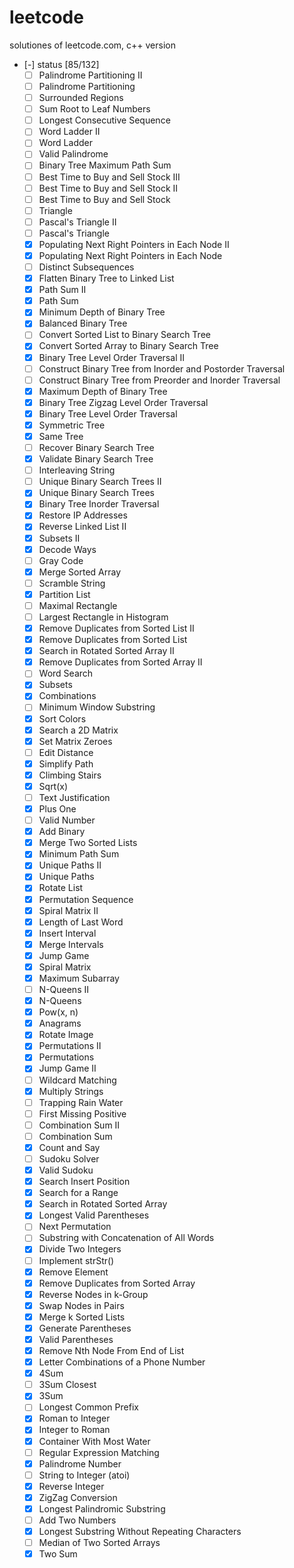 leetcode
========
solutiones of leetcode.com, c++ version

- [-] status [85/132]
  - [ ] Palindrome Partitioning II
  - [ ] Palindrome Partitioning
  - [ ] Surrounded Regions
  - [ ] Sum Root to Leaf Numbers
  - [ ] Longest Consecutive Sequence
  - [ ] Word Ladder II
  - [ ] Word Ladder
  - [ ] Valid Palindrome
  - [ ] Binary Tree Maximum Path Sum
  - [ ] Best Time to Buy and Sell Stock III
  - [ ] Best Time to Buy and Sell Stock II
  - [ ] Best Time to Buy and Sell Stock
  - [ ] Triangle
  - [ ] Pascal's Triangle II
  - [ ] Pascal's Triangle
  - [X] Populating Next Right Pointers in Each Node II
  - [X] Populating Next Right Pointers in Each Node
  - [ ] Distinct Subsequences
  - [X] Flatten Binary Tree to Linked List
  - [X] Path Sum II
  - [X] Path Sum
  - [X] Minimum Depth of Binary Tree
  - [X] Balanced Binary Tree
  - [ ] Convert Sorted List to Binary Search Tree
  - [X] Convert Sorted Array to Binary Search Tree
  - [X] Binary Tree Level Order Traversal II
  - [ ] Construct Binary Tree from Inorder and Postorder Traversal
  - [ ] Construct Binary Tree from Preorder and Inorder Traversal
  - [X] Maximum Depth of Binary Tree
  - [X] Binary Tree Zigzag Level Order Traversal
  - [X] Binary Tree Level Order Traversal
  - [X] Symmetric Tree
  - [X] Same Tree
  - [ ] Recover Binary Search Tree
  - [X] Validate Binary Search Tree
  - [ ] Interleaving String
  - [ ] Unique Binary Search Trees II
  - [X] Unique Binary Search Trees
  - [X] Binary Tree Inorder Traversal
  - [X] Restore IP Addresses
  - [X] Reverse Linked List II
  - [X] Subsets II
  - [X] Decode Ways
  - [ ] Gray Code
  - [X] Merge Sorted Array
  - [ ] Scramble String
  - [X] Partition List
  - [ ] Maximal Rectangle
  - [ ] Largest Rectangle in Histogram
  - [X] Remove Duplicates from Sorted List II
  - [X] Remove Duplicates from Sorted List
  - [X] Search in Rotated Sorted Array II
  - [X] Remove Duplicates from Sorted Array II
  - [ ] Word Search
  - [X] Subsets
  - [X] Combinations
  - [ ] Minimum Window Substring
  - [X] Sort Colors
  - [X] Search a 2D Matrix
  - [X] Set Matrix Zeroes
  - [ ] Edit Distance
  - [X] Simplify Path
  - [X] Climbing Stairs
  - [X] Sqrt(x)
  - [ ] Text Justification
  - [X] Plus One
  - [ ] Valid Number
  - [X] Add Binary
  - [X] Merge Two Sorted Lists
  - [X] Minimum Path Sum
  - [X] Unique Paths II
  - [X] Unique Paths
  - [X] Rotate List
  - [X] Permutation Sequence
  - [X] Spiral Matrix II
  - [X] Length of Last Word
  - [X] Insert Interval
  - [X] Merge Intervals
  - [X] Jump Game
  - [X] Spiral Matrix
  - [X] Maximum Subarray
  - [ ] N-Queens II
  - [X] N-Queens
  - [X] Pow(x, n)
  - [X] Anagrams
  - [X] Rotate Image
  - [X] Permutations II
  - [X] Permutations
  - [X] Jump Game II
  - [ ] Wildcard Matching
  - [X] Multiply Strings
  - [ ] Trapping Rain Water
  - [ ] First Missing Positive
  - [ ] Combination Sum II
  - [ ] Combination Sum
  - [X] Count and Say
  - [ ] Sudoku Solver
  - [X] Valid Sudoku
  - [X] Search Insert Position
  - [X] Search for a Range
  - [X] Search in Rotated Sorted Array
  - [X] Longest Valid Parentheses
  - [ ] Next Permutation
  - [ ] Substring with Concatenation of All Words
  - [X] Divide Two Integers
  - [ ] Implement strStr()
  - [X] Remove Element
  - [X] Remove Duplicates from Sorted Array
  - [X] Reverse Nodes in k-Group
  - [X] Swap Nodes in Pairs
  - [X] Merge k Sorted Lists
  - [X] Generate Parentheses
  - [X] Valid Parentheses
  - [X] Remove Nth Node From End of List
  - [X] Letter Combinations of a Phone Number
  - [X] 4Sum
  - [ ] 3Sum Closest
  - [X] 3Sum
  - [ ] Longest Common Prefix
  - [X] Roman to Integer
  - [X] Integer to Roman
  - [X] Container With Most Water
  - [ ] Regular Expression Matching
  - [X] Palindrome Number
  - [ ] String to Integer (atoi)
  - [X] Reverse Integer
  - [X] ZigZag Conversion
  - [X] Longest Palindromic Substring
  - [ ] Add Two Numbers
  - [X] Longest Substring Without Repeating Characters
  - [ ] Median of Two Sorted Arrays
  - [X] Two Sum
